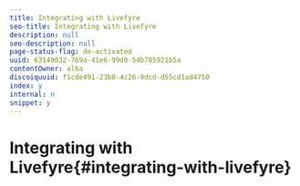 ```yaml
---
title: Integrating with Livefyre
seo-title: Integrating with Livefyre
description: null
seo-description: null
page-status-flag: de-activated
uuid: 63149032-769a-41e6-99d0-54b785921b5a
contentOwner: alba
discoiquuid: f1cde491-23b8-4c26-9dcd-d55cd1ad4750
index: y
internal: n
snippet: y
---
```


# Integrating with Livefyre{#integrating-with-livefyre}

